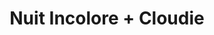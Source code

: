---
layout: post
category: concert
title: Nuit Incolore + Cloudie
artists: 
- Nuit Incolore
- Cloudie
place: 
- Cirque Royal
country: Belgique
city: Bruxelles
---